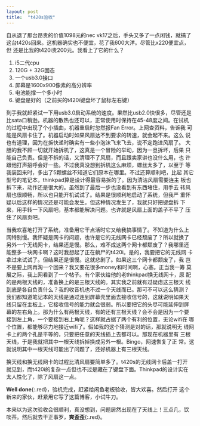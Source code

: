 ```yaml
---
layout: post
title:  "t420s验收"
---
```


自从退了那台昂贵的价值1098元的nec vk17之后，手头又多了一点闲钱，就搞了
这台t420s回来。这机器确实也不便宜，花了我600大洋。尽管比x220便宜点，但
还是比我的t420i贵200元。我看上了它的什么？

1. i5二代cpu
2. 120G + 32G固态
3. 一个usb3.0接口
4. 屏幕是1600x900像素的高分辨率
5. 电池能撑一个多小时
6. 键盘是好的（之前买的t420i键盘坏了鼠标左右键）

到手我就赶紧试一下用usb3.0启动系统的速度。果然比usb2.0快很多，尽管还是
比sata口稍逊。机器的散热也还可以，正常使用时保持在45-48度之间。在试机
的过程中出现了个小插曲，机器重启时忽然报Fan Error。上网查资料，告诉我
可能是风扇卡住了。机器启动时如果风扇达不到要求的转速，就会起不来。这么
说也有道理，因为在拆快递时确实有一些小泡沫飞来飞去，说不定跑进风扇了。
大胆的我不顾一切就开始拆机了，这真是一个冒险的举动，因为一旦拆坏，后果
只能自己负责。但是不拆的话，又清理不了风扇，而且跟卖家讲也没什么用，也
许跟他打声招呼会好一些。不过我真没想到拆机这么麻烦，螺丝太多了，以至于
等我装回来时，多出了5颗螺丝不知道它们原本在哪里。不过还算顺利吧，比起
其它型号的笔记本，thinkpad算是设计得最容易拆的了。因为清洁风扇需要连主
板也拆下来，动作还是很大的。虽然到了最后一步也没看到有东西堵住，用手去
转风扇也很顺畅，所以也只能开机试试了。结果是很顺利地启动了系统，但我严
重怀疑以后这样的情况还是可能会发生。但这种情况发生了，我就只好把键盘拆
下来，用手转一下风扇吧，基本都能解决问题。也许就是风扇上面的盖子不平了
压住了风扇页吧。

当我欢喜地打开了系统，准备用它干点活时它又给我搞事情了。不知道为什么上
网特别慢。我怀疑是网卡的问题，也许是它的无线网卡已经颓废了？所以就换了
另外一个无线网卡，结果还是慢。那么，难不成这两个网卡都颓废了？我哪里还
能整多一块网卡啊？这时我想起了正在躺尸的t420i。是的，我要把它的无线网
卡拿过来试试了。但结果还是很慢。这就悲剧了。如果这三个网卡都颓废了，我
岂不是要上网再淘一个回来？我又要花很多money和时间啊，心塞。正当我一筹
莫展之际，我上网看到了一个帖子。有个家伙给他的老thinkpad换无线网卡，原
配的是两根天线的，准备换上的是三根天线的。其实我之前就有过疑虑这三根天
线到底是各自负责什么？我的收音机也不过一个天线而已。那可不可以这么猜测？
我们都知道笔记本的天线是通过连到屏幕壳里面去接收信号的，这就说明如果天
线只留在主板上，它接收信号的能力就会很弱。所以要把它的头尽可能延伸到屏
幕的左右角上。那为什么有两根天线，有的还有三根天线？会不会是因为一个要
接到左上角，一个要接到右上角呢？这样就占据了两个有利的位置，无论wifi在
哪个位置，都能够尽力地接近wifi了。假如我的这个猜测是对的话，那就说明无
线网卡上的两个孔是平等的，只要把任意的天线插上去都可以。那现在机器里有
三根天线，于是我就把其中一根天线拆掉换成另外一根。Bingo，网速恢复了正
常。这就说明其中一根天线可能出了问题了，还好机器上有三根天线。

换天线和换无线网卡的过程比清风扇要简单多了。t420s的无线网卡后盖一打开
就见到，而t420i的复杂一点但也不过是藏在了键盘下面。Thinkpad的设计实在
太人性化了，除了风扇这一点。

**Well done**{:.red}，验机完成，赶紧给闲鱼老板验收，皆大欢喜。然后打开
这个新来的家伙，赶紧用它写了这篇博客，小试牛刀。

本来以为这次验收会很顺利，真没想到，问题居然出现在了天线上！三点几，饮
啖茶。然后就去干正事罗，**爽歪歪**{:.red}。
